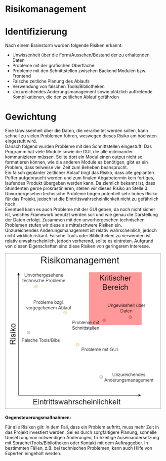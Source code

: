 # Risikomanagement

# Identifizierung

Nach einem Brainstorm wurden folgende Risiken erkannt:

- Unwissenheit über die Form/Aussehen/Bestand der zu erhaltenden Daten
- Probleme mit der grafischen Oberfläche
- Probleme mit den Schnittstellen zwischen Backend Modulen bzw. Frontend
- Falsche zeitliche Planung des Ablaufs
- Verwendung von falschen Tools/Bibliotheken
- Unzureichendes Änderungsmanagement sowie plötzlich auftretende Komplikationen, die den zeitlichen Ablauf gefährden

# Gewichtung

Eine Unwissenheit über die Daten, die verarbeitet werden sollen, kann schnell zu vielen Problemen führen, weswegen dieses Risiko am höchsten eingestuft wird.  
Danach folgend wurden Probleme mit den Schnittstellen eingestuft. Das Programm hat viele Module sowie die GUI, die alle miteinander kommunizieren müssen. Sollte dort ein Modul einen output nicht so formatieren können, wie die anderen Module es benötigen, gibt es ein Problem, dass teilweise viel Zeit zum Beheben beansprucht.  
Ein falsch geplanter zeitlicher Ablauf birgt das Risiko, dass alle geplanten Puffer aufgebraucht werden und zum finalen Abgabetermin kein fertiges, laufendes Produkt übergeben werden kann. Da ziemlich bekannt ist, dass Stundenten gerne prokrastinieren, stellen wir dieses Risiko an Stelle 3.  
Unvorhergesehen technische Probleme birgen potentiell sehr hohes Risiko für das Projekt, jedoch ist die Eintrittswahrscheinlichkeit nicht zu gefährlich hoch.  
Eventuell kann es auch Probleme mit der GUI geben, da noch nicht sicher ist, welches Framework benutzt werden soll und wie genau die Darstellung der Daten erfolgt. Zusammen mit den unvorhergesehen technischen Problemen stufen wir diese als mittelschwere Risiken ein.  
Unzureichendes Änderungsmanagement ist relativ wahrscheinlich, jedoch nicht wirklich riskant. Falsche Tools oder Bibliotheken zu verwenden ist relativ unwahrscheinlich, jedoch verherend, sollte es eintreten. Aufgrund von diesen Eigenschaften sind diese Risiken von geringerem Interesse.  

![Risiken](include/risiko.png)

**Gegensteuerungsmaßnahmen:**

Für alle Risiken gilt: In dem Fall, dass ein Problem auftritt, muss mehr Zeit in das Projekt investiert werden. Sei es durch sorgfältigere Planung, schnelle Umsetzung von notwendigen Änderungen, frühzeitige Auseinandersetzung mit Sprache/Tools/Bibliotheken oder Kontakt mit dem Auftraggeber. In bestimmten Fällen, z.B. bei technischen Problemen, kann auch Hilfe von Experten eingeholt werden.